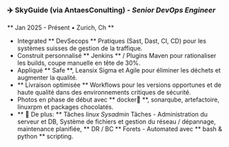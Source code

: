 ### ✈️ SkyGuide (via AntaesConulting) - _Senior DevOps Engineer_

** Jan 2025 - Présent • Zurich, Ch **

- Integrated ** DevSecops ** Pratiques (Sast, Dast, CI, CD) pour les systèmes suisses de gestion de
  la traffique.
- Construit personnalisé ** Jenkins ** / Plugins Maven pour rationaliser les builds, coupe manuelle
  en tête de 30%.
- Appliqué ** Safe **, Leansix Sigma et Agile pour éliminer les déchets et augmenter la qualité.
- ** Livraison optimisée ** Workflows pour les versions opportunes et de haute qualité dans des
  environnements critiques de sécurité.
- Photos en phase de début avec ** docker🐳 **, sonarqube, artefactoire, linuxrpm et packages
  chocolatés.
- ** 🔧 De plus: ** Tâches _linux Sysadmin_ Tâches - Administration du serveur et DB, Système de
  fichiers et gestion du réseau / dépannage, maintenance planifiée, ** DR / BC ** Forets - Automated
  avec ** bash & python ** scripting.
